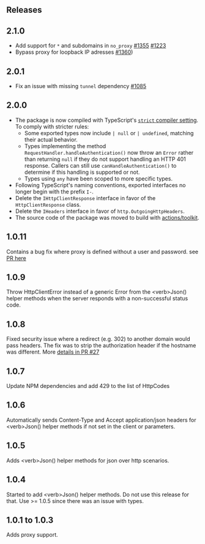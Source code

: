 ## Releases

## 2.1.0
- Add support for `*` and subdomains in `no_proxy` [#1355](https://github.com/actions/toolkit/pull/1355) [#1223](https://github.com/actions/toolkit/pull/1223)
- Bypass proxy for loopback IP adresses [#1360](https://github.com/actions/toolkit/pull/1360))

## 2.0.1
- Fix an issue with missing `tunnel` dependency [#1085](https://github.com/actions/toolkit/pull/1085)

## 2.0.0
- The package is now compiled with TypeScript's [`strict` compiler setting](https://www.typescriptlang.org/tsconfig#strict). To comply with stricter rules:
  - Some exported types now include `| null` or `| undefined`, matching their actual behavior.
  - Types implementing the method `RequestHandler.handleAuthentication()` now throw an `Error` rather than returning `null` if they do not support handling an HTTP 401 response. Callers can still use `canHandleAuthentication()` to determine if this handling is supported or not.
  - Types using `any` have been scoped to more specific types.
- Following TypeScript's naming conventions, exported interfaces no longer begin with the prefix `I-`.
- Delete the `IHttpClientResponse` interface in favor of the `HttpClientResponse` class.
- Delete the `IHeaders` interface in favor of `http.OutgoingHttpHeaders`.
- The source code of the package was moved to build with [actions/toolkit](https://github.com/actions/toolkit).

## 1.0.11

Contains a bug fix where proxy is defined without a user and password. see [PR here](https://github.com/actions/http-client/pull/42)   

## 1.0.9
Throw HttpClientError instead of a generic Error from the \<verb>Json() helper methods when the server responds with a non-successful status code. 

## 1.0.8
Fixed security issue where a redirect (e.g. 302) to another domain would pass headers.  The fix was to strip the authorization header if the hostname was different.  More [details in PR #27](https://github.com/actions/http-client/pull/27)

## 1.0.7
Update NPM dependencies and add 429 to the list of HttpCodes

## 1.0.6
Automatically sends Content-Type and Accept application/json headers for \<verb>Json() helper methods if not set in the client or parameters.

## 1.0.5
Adds \<verb>Json() helper methods for json over http scenarios.

## 1.0.4
Started to add \<verb>Json() helper methods.  Do not use this release for that.  Use >= 1.0.5 since there was an issue with types.

## 1.0.1 to 1.0.3
Adds proxy support.
